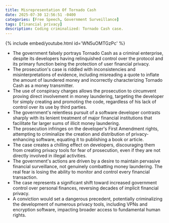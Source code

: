 ```yaml
---
title: Misrepresentation Of Tornado Cash
date: 2025-07-30 12:56:51 -0400
categories: [Free Speech, Government Surveillance]
tags: [financial privacy]
description: Coding criminalized: Tornado Cash case.
---
```



{% include embed/youtube.html id='WN5uOMTGzPc' %}

- The government falsely portrays Tornado Cash as a criminal enterprise, despite its developers having relinquished control over the protocol and its primary function being the protection of user financial privacy.
- The prosecution's case is riddled with inconsistencies and misinterpretations of evidence, including misreading a quote to inflate the amount of laundered money and incorrectly characterizing Tornado Cash as a money transmitter.
- The use of conspiracy charges allows the prosecution to circumvent proving direct involvement in money laundering, targeting the developer for simply creating and promoting the code, regardless of his lack of control over its use by third parties.
- The government's relentless pursuit of a software developer contrasts sharply with its lenient treatment of major financial institutions that facilitate far larger sums of illicit money laundering.
- The prosecution infringes on the developer's First Amendment rights, attempting to criminalize the creation and distribution of privacy-enhancing software, equating it to publishing a book or article.
- The case creates a chilling effect on developers, discouraging them from creating privacy tools for fear of prosecution, even if they are not directly involved in illegal activities.
- The government's actions are driven by a desire to maintain pervasive financial surveillance, not genuinely combatting money laundering. The real fear is losing the ability to monitor and control every financial transaction.
- The case represents a significant shift toward increased government control over personal finances, reversing decades of implicit financial privacy.
- A conviction would set a dangerous precedent, potentially criminalizing the development of numerous privacy tools, including VPNs and encryption software, impacting broader access to fundamental human rights.
